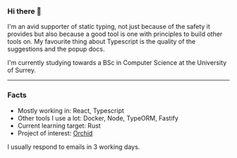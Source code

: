 ### Hi there 👋

I'm an avid supporter of static typing, not just because of the safety it provides but also because a good tool is one with principles to build other tools on. My favourite thing about Typescript is the quality of the suggestions and the popup docs.

I'm currently studying towards a BSc in Computer Science at the University of Surrey.

---
### Facts

- Mostly working in: React, Typescript
- Other tools I use a lot: Docker, Node, TypeORM, Fastify
- Current learning target: Rust
- Project of interest: [Orchid](https://github.com/lbfalvy/orchid)

I usually respond to emails in 3 working days.
